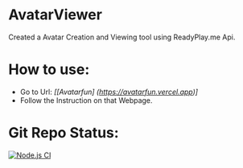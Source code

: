 # AvatarViewer
Created a Avatar Creation and Viewing tool using ReadyPlay.me Api.

# How to use:
- Go to Url:
  *[[Avatarfun] (https://avatarfun.vercel.app)]*
- Follow the Instruction on that Webpage.

# Git Repo Status:
[![Node.js CI](https://github.com/AbrahimZaman360/AvatarViewer/actions/workflows/node.js.yml/badge.svg)](https://github.com/AbrahimZaman360/AvatarViewer/actions/workflows/node.js.yml)
